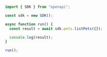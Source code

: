 <!-- Start SDK Example Usage [usage] -->
```typescript
import { SDK } from "openapi";

const sdk = new SDK();

async function run() {
  const result = await sdk.pets.listPets({});

  console.log(result);
}

run();

```
<!-- End SDK Example Usage [usage] -->
